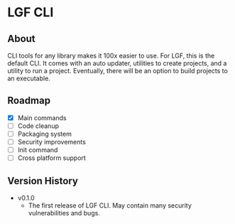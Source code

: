 # LGF CLI

## **About**

CLI tools for any library makes it 100x easier to use. For LGF, this is the default CLI. It comes with an auto updater, utilities to create projects, and a utility to run a project. Eventually, there will be an option to build projects to an executable.

## **Roadmap**

- [x] Main commands
- [ ] Code cleanup
- [ ] Packaging system
- [ ] Security improvements
- [ ] Init command
- [ ] Cross platform support

## **Version History**

- v0.1.0
  - The first release of LGF CLI. May contain many security vulnerabilities and bugs.
